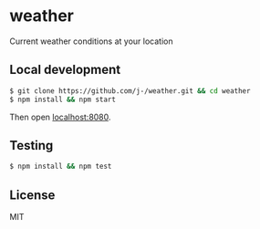 weather
=======

Current weather conditions at your location

## Local development

```sh
$ git clone https://github.com/j-/weather.git && cd weather
$ npm install && npm start
```

Then open [localhost:8080](http://localhost:8080/).

## Testing

```sh
$ npm install && npm test
```

## License

MIT
